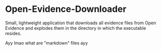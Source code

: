 # Open-Evidence-Downloader
Small, lightweight application that downloads all evidence files from Open Evidence and explodes them in the directory in which the executable resides.

Ayy lmao what are "markdown" files ayy